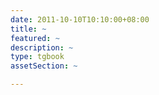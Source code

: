 ```yaml
---
date: 2011-10-10T10:10:00+08:00
title: ~
featured: ~
description: ~
type: tgbook
assetSection: ~

---
```

